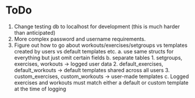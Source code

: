 # ToDo

1. Change testing db to localhost for development (this is much harder than anticipated)
2. More complex password and username requirements.
3. Figure out how to go about workouts/exercises/setgroups vs templates created by users vs default templates etc.
    a. use same structs for everything but just omit certain fields
    b. separate tables
        1. setgroups, exercises, workouts -> logged user data 
        2. default_exercises, default_workouts -> default templates shared across all users
        3. custom_exercises, custom_workouts -> user-made templates 
    c. Logged exercises and workouts must match either a default or custom template at the time of logging 